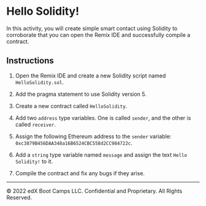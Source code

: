# Hello Solidity!

In this activity, you will create simple smart contact using Solidity to corroborate that you can open the Remix IDE and successfully compile a contract.

## Instructions

1. Open the Remix IDE and create a new Solidity script named `HelloSolidity.sol`.

2. Add the pragma statement to use Solidity version 5.

3. Create a new contract called `HelloSolidity`.

4. Add two `address` type variables. One is called `sender`, and the other is called `receiver`.

5. Assign the following Ethereum address to the `sender` variable: `0xc3879B456DAA348a16B6524CBC558d2CC984722c`.

6. Add a `string` type variable named `message` and assign the text `Hello Solidity!` to it.

7. Compile the contract and fix any bugs if they arise.

---

© 2022 edX Boot Camps LLC. Confidential and Proprietary. All Rights Reserved.
